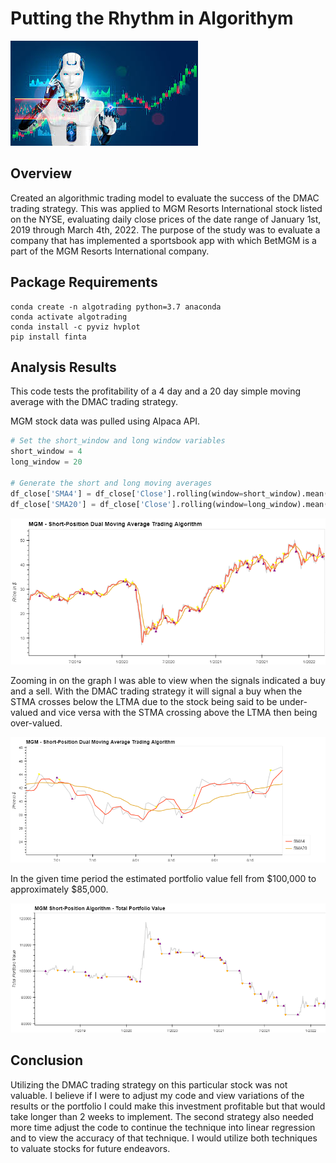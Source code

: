 # Putting the Rhythm in Algorithym
![hOMEWORK](./AI.png)

## Overview
Created an algorithmic trading model to evaluate the success of the DMAC trading strategy. This was applied to MGM Resorts International stock listed on the NYSE, evaluating daily close prices of the date range of January 1st, 2019 through March 4th, 2022. The purpose of the study was to evaluate a company that has implemented a sportsbook app with which BetMGM is a part of the MGM Resorts International company.

## Package Requirements
```
conda create -n algotrading python=3.7 anaconda
conda activate algotrading
conda install -c pyviz hvplot
pip install finta
```
## Analysis Results
This code tests the profitability of a 4 day and a 20 day simple moving average with the DMAC trading strategy.

MGM stock data was pulled using Alpaca API.

```python
# Set the short_window and long window variables
short_window = 4
long_window = 20

# Generate the short and long moving averages
df_close['SMA4'] = df_close['Close'].rolling(window=short_window).mean()
df_close['SMA20'] = df_close['Close'].rolling(window=long_window).mean()
```
![hOMEWORK](./SMA.png)

Zooming in on the graph I was able to view when the signals indicated a buy and a sell. With the DMAC trading strategy it will signal a buy when the STMA crosses below the LTMA due to the stock being said to be under-valued and vice versa with the STMA crossing above the LTMA then being over-valued.

![hOMEWORK](./cross.png)

In the given time period the estimated portfolio value fell from $100,000 to approximately $85,000.

![hOMEWORK](./short.png)

## Conclusion

Utilizing the DMAC trading strategy on this particular stock was not valuable. I believe if I were to adjust my code and view variations of the results or the portfolio I could make this investment profitable but that would take longer than 2 weeks to implement. The second strategy also needed more time adjust the code to continue the technique into linear regression and to view the accuracy of that technique. I would utilize both techniques to valuate stocks for future endeavors.
